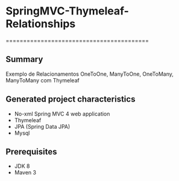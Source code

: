 # SpringMVC-Thymeleaf-Relationships

=========================================

Summary
-------
Exemplo de Relacionamentos OneToOne, ManyToOne, OneToMany, ManyToMany com Thymeleaf

Generated project characteristics
-------------------------
* No-xml Spring MVC 4 web application
* Thymeleaf
* JPA (Spring Data JPA)
* Mysql 

Prerequisites
-------------

- JDK 8
- Maven 3
